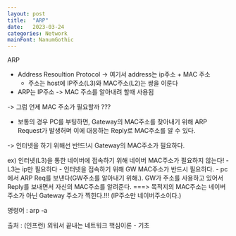 ```yaml
---
layout: post
title:  "ARP"
date:   2023-03-24
categories: Network
mainFont: NanumGothic
---
```


ARP 
- Address Resoultion Protocol
-> 여기서 address는 ip주소 + MAC 주소
  - 주소는 host에 IP주소(L3)와 MAC주소(L2)는 쌍을 이룬다
- ARP는 IP주소 -> MAC 주소를 알아내려 할때 사용됨

-> 그럼 언제 MAC 주소가 필요할까 ???
- 보통의 경우 PC를 부팅하면, Gateway의 MAC주소를 찾아내기 위해
  ARP Request가 발생허며 이에 대응하는 Reply로 MAC주소를 알 수 있다.
  
-> 인터넷을 하기 위해선 반!드!시 Gateway의 MAC주소가 필요하다.

  ex) 인터넷(L3)을 통한 네이버에 접속하기 위해 네이버 MAC주소가 필요하지 않는다!
      - L3는 ip만 필요하다
      - 인터넷을 접속하기 위해 GW MAC주소가 반드시 필요하다.
     - pc에서 ARP Req를 보낸다(GW주소를 알아내기 위해.). GW가 주소를 사용하고 있어서 Reply를 보내면서 자신의 MAC주소를 알려준다.
===> 목적지의 MAC주소는 네이버주소가 아닌 Gateway 주소가 찍힌다.!!!
     (IP주소만 네이버주소이다.)
  
명령어 : arp -a

출처 : (인프런) 외워서 끝내는 네트워크 핵심이론 - 기초
